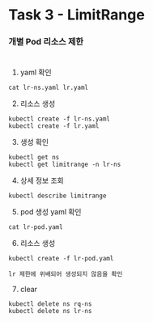 # Task 3 - LimitRange

### 개별 Pod 리소스 제한
#

1. yaml 확인
```
cat lr-ns.yaml lr.yaml
```

2. 리소스 생성
```
kubectl create -f lr-ns.yaml
kubectl create -f lr.yaml
```

3. 생성 확인
```
kubectl get ns
kubectl get limitrange -n lr-ns
```

4. 상세 정보 조회
```
kubectl describe limitrange
```

5. pod 생성 yaml 확인
```
cat lr-pod.yaml
```

6. 리소스 생성
```
kubectl create -f lr-pod.yaml
```
`lr 제한에 위배되어 생성되지 않음을 확인`


7. clear
```
kubectl delete ns rq-ns
kubectl delete ns lr-ns
```
